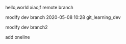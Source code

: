 hello,world
xiaojf
remote branch

modify dev branch
2020-05-08 10:28 git_learning_dev

modify dev branch2

add oneline

